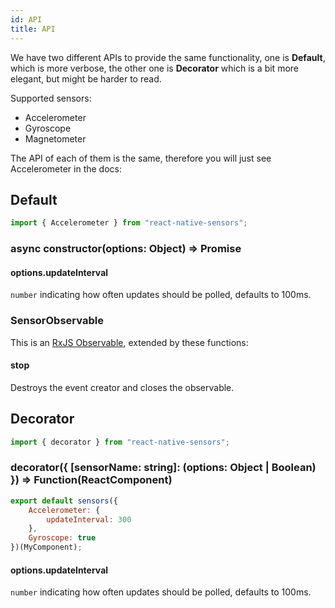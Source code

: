 ```yaml
---
id: API
title: API
---
```


We have two different APIs to provide the same functionality, one is **Default**, which is more verbose, the other one is **Decorator** which is a bit more elegant, but might be harder to read.

Supported sensors: 

- Accelerometer
- Gyroscope
- Magnetometer

The API of each of them is the same, therefore you will just see Accelerometer in the docs:

## Default

```js
import { Accelerometer } from "react-native-sensors";
```

### async constructor(options: Object) => Promise<SensorObservable>

#### options.updateInterval

`number` indicating how often updates should be polled, defaults to 100ms.

### SensorObservable

This is an [RxJS Observable](http://reactivex.io/rxjs/class/es6/Observable.js~Observable.html), extended by these functions:

#### stop

Destroys the event creator and closes the observable.

## Decorator

```js
import { decorator } from "react-native-sensors";
```

### decorator({ [sensorName: string]: (options: Object | Boolean) }) => Function(ReactComponent)

```js
export default sensors({
	Accelerometer: {
		updateInterval: 300
	},
	Gyroscope: true
})(MyComponent);
```

#### options.updateInterval

`number` indicating how often updates should be polled, defaults to 100ms.